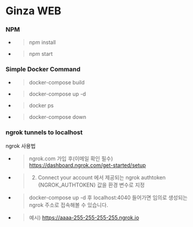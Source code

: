 # Ginza WEB

### NPM
* > npm install
* > npm start

### Simple Docker Command
* > docker-compose build
* > docker-compose up -d
* > docker ps 
* > docker-compose down 

### ngrok tunnels to localhost
ngrok 사용법
* > ngrok.com 가입 후(이메일 확인 필수) 
https://dashboard.ngrok.com/get-started/setup
* > 2. Connect your account 에서 제공되는 ngrok authtoken {NGROK_AUTHTOKEN} 값을 환경 변수로 지정
* > docker-compose up -d 후 
localhost:4040 들어가면 임의로 생성되는 ngrok 주소로 접속해볼 수 있습니다. 
* > 예시) https://aaaa-255-255-255-255.ngrok.io
